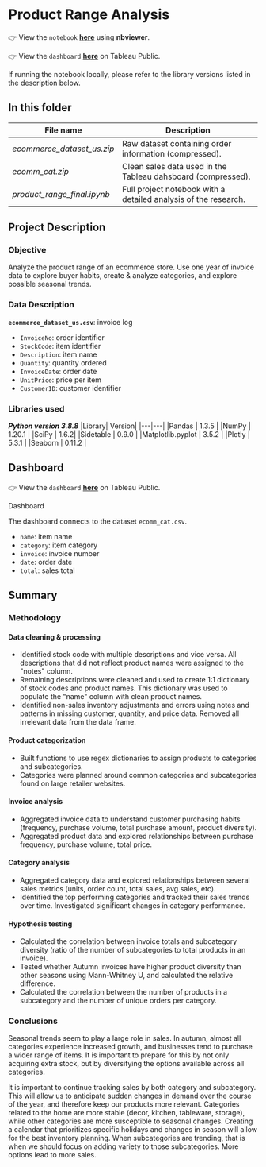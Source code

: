 # Product Range Analysis

👉 View the `notebook` **[here](https://nbviewer.org/github/shirarua/practicum-projects/blob/main/product_range_analysis/product_range_final.ipynb)** using **nbviewer**.

👉 View the `dashboard` **[here](https://public.tableau.com/views/FinalProject-ProductRangeAnalysis/Dashboard1?:language=en-US&:display_count=n&:origin=viz_share_link)** on Tableau Public.

If running the notebook locally, please refer to the library versions listed in the description below.

## In this folder

|File name |Description |
|---|---|
| *ecommerce_dataset_us.zip*| Raw dataset containing order information (compressed). |
| *ecomm_cat.zip* | Clean sales data used in the Tableau dahsboard (compressed). |
| *product_range_final.ipynb* | Full project notebook with a detailed analysis of the research. |



## Project Description
### Objective
Analyze the product range of an ecommerce store. Use one year of invoice data to explore buyer habits, create & analyze categories, and explore possible seasonal trends.

### Data Description
**`ecommerce_dataset_us.csv`**: invoice log
- `InvoiceNo`: order identifier
- `StockCode`: item identifier
- `Description`: item name
- `Quantity`: quantity ordered
- `InvoiceDate`: order date
- `UnitPrice`: price per item
- `CustomerID`: customer identifier

### Libraries used
***Python version 3.8.8***
|Library| Version|
|---|---|
|Pandas | 1.3.5 |
|NumPy | 1.20.1 |
|SciPy | 1.6.2|
|Sidetable | 0.9.0 |
|Matplotlib.pyplot | 3.5.2 |
|Plotly | 5.3.1 |
|Seaborn | 0.11.2 |


## Dashboard
👉 View the `dashboard` **[here](https://public.tableau.com/views/FinalProject-ProductRangeAnalysis/Dashboard1?:language=en-US&:display_count=n&:origin=viz_share_link)** on Tableau Public.

Dashboard 

The dashboard connects to the dataset `ecomm_cat.csv`.
- `name`: item name
- `category`: item category
- `invoice`: invoice number
- `date`: order date
- `total`: sales total

## Summary
### Methodology
#### Data cleaning & processing
- Identified stock code with multiple descriptions and vice versa. All descriptions that did not reflect product names were assigned to the "notes" column.
- Remaining descriptions were cleaned and used to create 1:1 dictionary of stock codes and product names. This dictionary was used to populate the "name" column with clean product names.
- Identified non-sales inventory adjustments and errors using notes and patterns in missing customer, quantity, and price data. Removed all irrelevant data from the data frame.

#### Product categorization
- Built functions to use regex dictionaries to assign products to categories and subcategories. 
- Categories were planned around common categories and subcategories found on large retailer websites.

#### Invoice analysis
- Aggregated invoice data to understand customer purchasing habits (frequency, purchase volume, total purchase amount, product diversity).
- Aggregated product data and explored relationships between purchase frequency, purchase volume, total price.

#### Category analysis
- Aggregated category data and explored relationships between several sales metrics (units, order count, total sales, avg sales, etc).
- Identified the top performing categories and tracked their sales trends over time. Investigated significant changes in category performance.

#### Hypothesis testing
- Calculated the correlation between invoice totals and subcategory diversity (ratio of the number of subcategories to total products in an invoice).
- Tested whether Autumn invoices have higher product diversity than other seasons using Mann-Whitney U, and calculated the relative difference.
- Calculated the correlation between the number of products in a subcategory and the number of unique orders per category. 

### Conclusions

Seasonal trends seem to play a large role in sales. In autumn, almost all categories experience increased growth, and businesses tend to purchase a wider range of items. It is important to prepare for this by not only acquiring extra stock, but by diversifying the options available across all categories.

It is important to continue tracking sales by both category and subcategory. This will allow us to anticipate sudden changes in demand over the course of the year, and therefore keep our products more relevant. Categories related to the home are more stable (decor, kitchen, tableware, storage), while other categories are more susceptible to seasonal changes. Creating a calendar that prioritizes specific holidays and changes in season will allow for the best inventory planning. When subcategories are trending, that is when we should focus on adding variety to those subcategories. More options lead to more sales.

